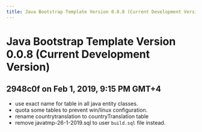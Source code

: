 ```yaml
---
title: Java Bootstrap Template Version 0.0.8 (Current Development Version)
---
```

# Java Bootstrap Template Version 0.0.8 (Current Development Version)

## 2948c0f on Feb 1, 2019, 9:15 PM GMT+4
- use exact name for table in all java entity classes.
- quota some tables to prevent win/linux configuration.
- rename countrytranslation to countryTranslation table
- remove javatmp-26-1-2019.sql to user `build.sql` file instead.
